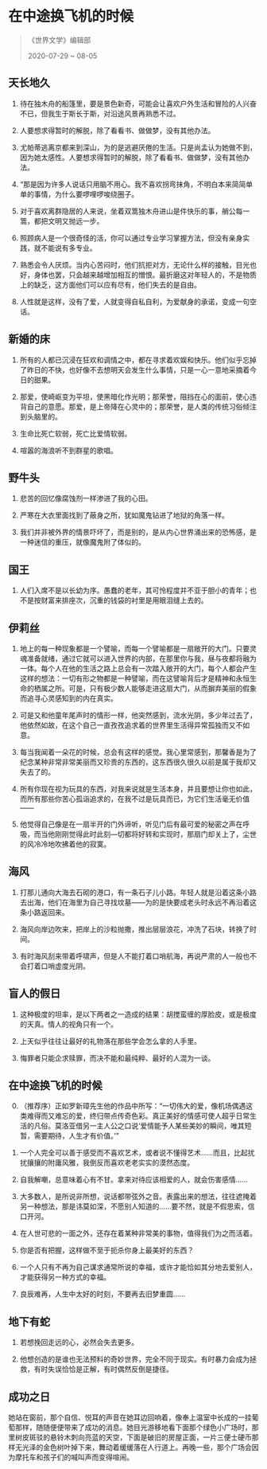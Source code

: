﻿# 在中途换飞机的时候
> 《世界文学》编辑部
>
> 2020-07-29 ~ 08-05

## 天长地久
1. 待在独木舟的船篷里，要是景色新奇，可能会让喜欢户外生活和冒险的人兴奋不已，但我生于斯长于斯，对沿途风景再熟悉不过。

2. 人要想求得暂时的解脱，除了看看书、做做梦，没有其他办法。

3. 尤帕蒂逃离京都来到深山，为的是逃避厌倦的生活。只是尚孟认为她做不到，因为她太感性。人要想求得暂时的解脱，除了看看书、做做梦，没有其他办法。

4. “那是因为许多人说话只用脑不用心。我不喜欢拐弯抹角，不明白本来简简单单的事情，为什么要啰哩啰唆绕圈子。

5. 对于喜欢离群隐居的人来说，坐着双篙独木舟进山是件快乐的事，艄公每一篙，都把文明又抛远一步。

6. 照顾病人是一个很奇怪的活，你可以通过专业学习掌握方法，但没有亲身实践，就不能说有多专业。

7. 熟悉会令人厌烦。当内心苦闷时，他们抗拒对方，无论什么样的接触，目光也好，身体也罢，只会越来越增加相互的憎恨。最折磨这对年轻人的，不是物质上的缺乏，这方面他们可以应有尽有，他们失去的是自由。

8. 人性就是这样，没有了爱，人就变得自私自利，为爱献身的承诺，变成一句空话。

## 新婚的床
1. 所有的人都已沉浸在狂欢和调情之中，都在寻求着欢娱和快乐。他们似乎忘掉了昨日的不快，也好像不去想明天会发生什么事情，只是一心一意地采摘着今日的甜果。

2. 那爱，使崎岖变为平坦，使黑暗化作光明；那荣誉，阻挡在心的面前，使心违背自己的意愿。那爱，是上帝降在心灵中的；那荣誉，是人类的传统习俗倾注到头脑里的。

3. 生命比死亡软弱，死亡比爱情软弱。

4. 喧嚣的海浪听不到群星的歌唱。

## 野牛头
1. 悲苦的回忆像腐蚀剂一样渗进了我的心田。

2. 严寒在大衣里面找到了蔽身之所，犹如魔鬼钻进了地狱的角落一样。

3. 我们并非被外界的情景吓坏了，而是别的，是从内心世界涌出来的恐怖感，是一种迷信的重压，就像魔鬼附了体似的。

## 国王
1. 人们入席不是以长幼为序。愚蠢的老年，其可怜程度并不亚于胆小的青年；也不是按财富来排座次，沉重的钱袋的衬里是用眼泪缝上去的。

## 伊莉丝
1. 地上的每一种现象都是一个譬喻，而每一个譬喻都是一扇敞开的大门。只要灵魂准备就绪，通过它就可以进入世界的内部，在那里你与我，昼与夜都将融为一体。每个人在他的生活之路上总会有一次踏入敞开的大门，每个人都会产生这样的想法：一切有形之物都是一种譬喻，而在这譬喻背后才是精神和永恒生命的栖属之所。可是，只有极少数人能够走进这扇大门，从而摒弃美丽的假象而追寻心灵感知到的内在真实。

2. 可是又和他童年尾声时的情形一样，他突然感到，流水光阴，多少年过去了，他依然如故，在这个自己一直孜孜追求着的世界里生活得异常孤独而又不如意。

3. 每当我闻着一朵花的时候，总会有这样的感觉。我心里常感到，那馨香是为了纪念某种非常非常美丽而又珍贵的东西的，这东西很久很久以前是属于我却又失去了的。

4. 所有你现在视为玩具的东西，对我来说就是生活本身，并且要想让你也如此，而所有那些你苦心孤诣追求的，在我不过是玩具而已，为它们生活毫无价值——

5. 他觉得自己像是在一扇半开的门外谛听，听见门后有最可爱的秘密之声在呼吸，而当他刚刚觉得此时此刻—切都将好转和实现时，那扇门却关上了，尘世的风冷冷地吹拂着他的寂寞。

## 海风
1. 打那儿通向大海去石砌的港口，有一条石子儿小路。年轻人就是沿着这条小路去出海，他们在海里为自己寻找坟墓——为的是快要成老头时永远不再沿着这条小路返回来。

2. 海风向岸边吹来，把岸上的沙粒抛撒，推出层层浪花，冲洗了石块，转换了时间。

3. 有时海风刮来带着呼啸声，但是人不能打着口哨航海，再说严肃的人一般也不会打着口哨虚度光阴。

## 盲人的假日
1. 这种极度的坦率，是以下两者之一造成的结果：胡搅蛮缠的厚脸皮，或是极度的天真。情人的视角只有一个。

2. 上天似乎往往让最好的礼物落在那些学会怎么拿的人手里。

3. 悔罪者只能企求赎罪，而决不能和最纯粹、最好的人混为一谈。

## ﻿在中途换飞机的时候
0. （推荐序）正如罗新璋先生他的作品中所写：“一切伟大的爱，像机场偶遇这类难得而又难忘的爱，终归带点传奇色彩。真正美好的情感可使人超乎日常生活的凡俗。莫洛亚借另一主人公之口说‘爱情能予人某些美妙的瞬间，唯其短暂，需要期待，人生才有价值。’”

1. 一个人完全可以善于感受而不喜欢艺术，或者说不懂得艺术……而且，比起扰扰攘攘的附庸风雅，我倒反而喜欢老老实实的漠然态度。

2. 自我解嘲，总意味着心有不甘。拿来对待应该相爱的人，就会伤害感情……

3. 大多数人，是所说非所想，说话都带弦外之音。表露出来的想法，往往遮掩着另一种想法，那是讳莫如深，不愿别人知道的……要不然，就是不假思索，信口开河。

4. 在人世可悲的一面之外，还存在着某种非常美的事物，值得我们为之而活着。

5. 你是否有把握，这样做不至于扼杀你身上最美好的东西？

6. 一个人只有不再为自己谋求通常所说的幸福，或许才能恰如其分地去爱别人，才能获得另一种方式的幸福。

7. 良辰难再，人生中太好的时刻，不要再去旧梦重圆……

## 地下有蛇
1. 若想挽回走远的心，必然会失去更多。

2. 他想创造的是谁也无法预料的奇妙世界，完全不同于现实。有时暴力会成为拯救，有时失误恰恰是正解，有时偶然反倒是捷径。

## 成功之日
她站在窗前，那个自信、悦耳的声音在她耳边回响着，像奉上温室中长成的一挂葡萄那样，随随便便带来了成功的消息。她目光游移地看下面那个绿色小广场时，那里树皮斑驳的悬铃木刺向亮蓝的天空，下面是破旧的房屋正面，一片三便士硬币那样无光泽的金色树叶掉下来，舞动着缓缓落在人行道上。再晚一些，那个广场会因为摩托车和孩子们的喊叫声而变得喧闹。

